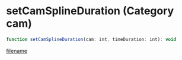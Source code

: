 # setCamSplineDuration (Category cam)

```js
function setCamSplineDuration(cam: int, timeDuration: int): void
```

[filename](setCamSplineDuration_m.md ':include')